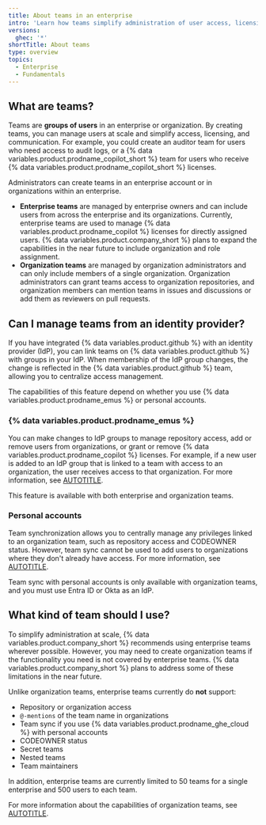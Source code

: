 ```yaml
---
title: About teams in an enterprise
intro: 'Learn how teams simplify administration of user access, licensing, and communication.'
versions:
  ghec: '*'
shortTitle: About teams
type: overview
topics:
  - Enterprise
  - Fundamentals
---
```


## What are teams?

Teams are **groups of users** in an enterprise or organization. By creating teams, you can manage users at scale and simplify access, licensing, and communication. For example, you could create an auditor team for users who need access to audit logs, or a {% data variables.product.prodname_copilot_short %} team for users who receive {% data variables.product.prodname_copilot_short %} licenses.

Administrators can create teams in an enterprise account or in organizations within an enterprise.

* **Enterprise teams** are managed by enterprise owners and can include users from across the enterprise and its organizations. Currently, enterprise teams are used to manage {% data variables.product.prodname_copilot %} licenses for directly assigned users. {% data variables.product.company_short %} plans to expand the capabilities in the near future to include organization and role assignment.
* **Organization teams** are managed by organization administrators and can only include members of a single organization. Organization administrators can grant teams access to organization repositories, and organization members can mention teams in issues and discussions or add them as reviewers on pull requests.

## Can I manage teams from an identity provider?

If you have integrated {% data variables.product.github %} with an identity provider (IdP), you can link teams on {% data variables.product.github %} with groups in your IdP. When membership of the IdP group changes, the change is reflected in the {% data variables.product.github %} team, allowing you to centralize access management.

The capabilities of this feature depend on whether you use {% data variables.product.prodname_emus %} or personal accounts.

### {% data variables.product.prodname_emus %}

You can make changes to IdP groups to manage repository access, add or remove users from organizations, or grant or remove {% data variables.product.prodname_copilot %} licenses. For example, if a new user is added to an IdP group that is linked to a team with access to an organization, the user receives access to that organization. For more information, see [AUTOTITLE](/admin/managing-iam/provisioning-user-accounts-with-scim/managing-team-memberships-with-identity-provider-groups#about-team-management-with-enterprise-managed-users).

This feature is available with both enterprise and organization teams.

### Personal accounts

Team synchronization allows you to centrally manage any privileges linked to an organization team, such as repository access and CODEOWNER status. However, team sync cannot be used to add users to organizations where they don't already have access. For more information, see [AUTOTITLE](/admin/managing-iam/using-saml-for-enterprise-iam/managing-team-synchronization-for-organizations-in-your-enterprise).

Team sync with personal accounts is only available with organization teams, and you must use Entra ID or Okta as an IdP.

## What kind of team should I use?

To simplify administration at scale, {% data variables.product.company_short %} recommends using enterprise teams wherever possible. However, you may need to create organization teams if the functionality you need is not covered by enterprise teams. {% data variables.product.company_short %} plans to address some of these limitations in the near future.

Unlike organization teams, enterprise teams currently do **not** support:

* Repository or organization access
* `@-mentions` of the team name in organizations
* Team sync if you use {% data variables.product.prodname_ghe_cloud %} with personal accounts
* CODEOWNER status
* Secret teams
* Nested teams
* Team maintainers

In addition, enterprise teams are currently limited to 50 teams for a single enterprise and 500 users to each team.

For more information about the capabilities of organization teams, see [AUTOTITLE](/organizations/organizing-members-into-teams/about-teams).
